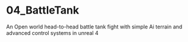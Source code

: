 # 04_BattleTank
An Open world head-to-head battle tank fight with simple Ai terrain and advanced control systems in unreal 4
